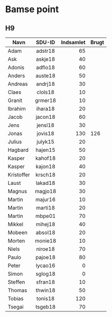 # Bamse point
## H9

| Navn		| SDU-ID  | Indsamlet	| Brugt | 
| ------------- | :-----: | ----------: | ----- | 
| Adam 		| adstr18 | 65 		| 	|
| Ask 		| askje18 | 40 		| 	|
| Adonis 	| adflo18 | 60 		| 	|
| Anders 	| auste18 | 50 		| 	|
| Andreas 	| andrj18 | 30 		| 	|
| Claes 	| clols18 | 10 		| 	|
| Granit 	| grmer18 | 10 		| 	|
| Ibrahim 	| ihara18 | 20 		| 	|
| Jacob 	| jacon18 | 60 		| 	|
| Jens 		| jensl18 | 30 		| 	|
| Jonas 	| jovis18 | 130 	| 126 	|
| Julius 	| julyk15 | 20 		| 	|
| Hagbard 	| hajen15 | 50 		| 	|
| Kasper 	| kahof18 | 20 		| 	|
| Kasper 	| kajon18 | 40 		| 	|
| Kristoffer 	| krsch18 | 20 		| 	|
| Laust 	| lakad18 | 30 		| 	|
| Magnus 	| magjo18 | 30 		| 	|
| Martin 	| majur16 | 10 		| 	|
| Martin 	| marti18 | 20 		| 	|
| Martin 	| mbpe01  | 70 		| 	|
| Mikkel 	| mihej18 | 40 		| 	|
| Mobeen 	| absol18 | 20 		| 	|
| Morten 	| monie18 | 10 		| 	|
| Niels 	| niroe18 | 70 		| 	|
| Paulo 	| pajoe18 | 80 		| 	|
| Peter 	| lycao16 | 0  		| 	|
| Simon 	| sglog18 | 0  		| 	|
| Steffen 	| sfran18 | 10 		| 	|
| Thomas 	| thwin18 | 50 		| 	|
| Tobias 	| tonis18 | 120		| 	|
| Tsegai 	| tsgeb18 | 70 		| 	|
